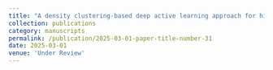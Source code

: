 ```yaml
---
title: "A density clustering-based deep active learning approach for high-dimensional image classification"
collection: publications
category: manuscripts
permalink: /publication/2025-03-01-paper-title-number-31
date: 2025-03-01
venue: 'Under Review'
---
```

